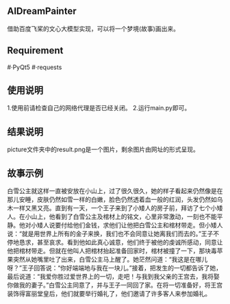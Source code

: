 ## AIDreamPainter
借助百度飞桨的文心大模型实现，可以将一个梦境(故事)画出来。

## Requirement
#·PyQt5
#·requests

## 使用说明
1.使用前请检查自己的网络代理是否已经关闭。
2.运行main.py即可。

## 结果说明
picture文件夹中的result.png是一个图片，剩余图片由网址的形式呈现。

## 故事示例
白雪公主就这样一直被安放在小山上，过了很久很久，她的样子看起来仍然像是在那儿安睡，皮肤仍然如雪一样的白嫩，脸色仍然透着血一般的红润，头发仍然如乌木一样又黑又亮。直到有一天，一个王子来到了小矮人的房子前，拜访了七个小矮人。在小山上，他看到了白雪公主及棺材上的铭文，心里非常激动，一刻也不能平静。他对小矮人说要付给他们金钱，求他们让他把白雪公主和棺材带走。但小矮人说：“就是用世界上所有的金子来换，我们也不会同意让她离我们而去的。”王子不停地恳求，甚至哀求。看到他如此真心诚意，他们终于被他的虔诚所感动，同意让他把棺材带走。但就在他叫人把棺材抬起准备回家时，棺材被撞了一下，那块毒苹果突然从她嘴里吐了出来，白雪公主马上醒了。她茫然问道：“我这是在哪儿呀？”王子回答说：“你好端端地与我在一块儿。”接着，把发生的一切都告诉了她，最后说道：“我爱你胜过爱世界上的一切，走吧！与我到我父亲的王宫去，我将娶你做我的妻子。”白雪公主同意了，并与王子一同回了家。在将一切准备好，将王宫装饰得富丽堂皇后，他们就要举行婚礼了，他们邀请了许多客人来参加婚礼。
